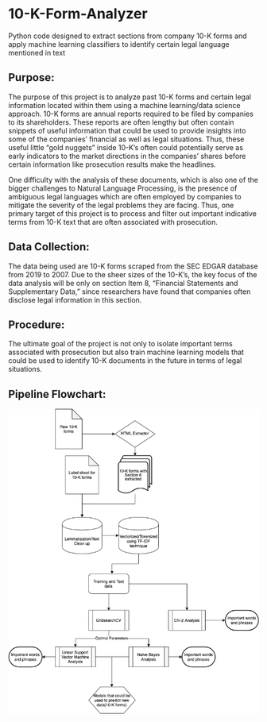 # 10-K-Form-Analyzer
Python code designed to extract sections from company 10-K forms and apply machine learning classifiers to identify certain legal language mentioned in text

## Purpose: 
The purpose of this project is to analyze past 10-K forms and certain legal information located within them using a machine learning/data science approach. 10-K forms are annual reports required to be filed by companies to its shareholders. These reports are often lengthy but often contain snippets of useful information that could be used to provide insights into some of the companies’ financial as well as legal situations. Thus, these useful little “gold nuggets” inside 10-K’s often could potentially serve as early indicators to the market directions in the companies’ shares before certain information like prosecution results make the headlines. 

One difficulty with the analysis of these documents, which is also one of the bigger challenges to Natural Language Processing, is the presence of ambiguous legal languages which are often employed by companies to mitigate the severity of the legal problems they are facing. Thus, one primary target of this project is to process and filter out important indicative terms from 10-K text that are often associated with prosecution. 

## Data Collection:
The data being used are 10-K forms scraped from the SEC EDGAR database from 2019 to 2007. Due to the sheer sizes of the 10-K’s, the key focus of the data analysis will be only on section Item 8, “Financial Statements and Supplementary Data,” since researchers have found that companies often disclose legal information in this section.
  
## Procedure:
The ultimate goal of the project is not only to isolate important terms associated with prosecution but also train machine learning models that could be used to identify 10-K documents in the future in terms of legal situations.

## Pipeline Flowchart:
![Image of Flowchart](https://github.com/chenfeiyu132/10-K-Form-Analyzer/blob/master/10-K%20diagram.png)
